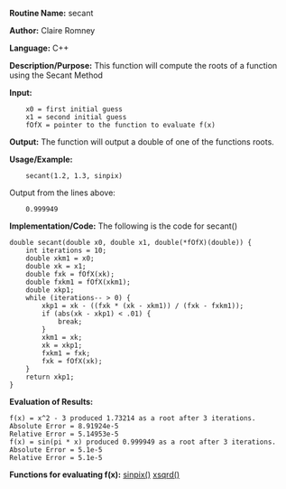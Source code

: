 **Routine Name:**       secant

**Author:** Claire Romney

**Language:** C++

**Description/Purpose:** This function will compute the roots of a function using the Secant Method

**Input:** 
        
        x0 = first initial guess
        x1 = second initial guess
        fOfX = pointer to the function to evaluate f(x)

**Output:** The function will output a double of one of the functions roots.

**Usage/Example:**

        secant(1.2, 1.3, sinpix)
       
Output from the lines above:

        0.999949
  
**Implementation/Code:** The following is the code for secant()

    double secant(double x0, double x1, double(*fOfX)(double)) {
	    int iterations = 10;
	    double xkm1 = x0;
	    double xk = x1;
	    double fxk = fOfX(xk);
	    double fxkm1 = fOfX(xkm1);
	    double xkp1;
	    while (iterations-- > 0) {
		    xkp1 = xk - ((fxk * (xk - xkm1)) / (fxk - fxkm1));
		    if (abs(xk - xkp1) < .01) {
			    break;
		    }
		    xkm1 = xk;
		    xk = xkp1;
		    fxkm1 = fxk;
		    fxk = fOfX(xk);
	    }
	    return xkp1;
    }
    
**Evaluation of Results:**

    f(x) = x^2 - 3 produced 1.73214 as a root after 3 iterations.
    Absolute Error = 8.91924e-5
    Relative Error = 5.14953e-5
    f(x) = sin(pi * x) produced 0.999949 as a root after 3 iterations.
    Absolute Error = 5.1e-5
    Relative Error = 5.1e-5


**Functions for evaluating f(x):**
[sinpix()](../resources/sinpix.cpp)
[xsqrd()](../resources/xsqrd.cpp)
